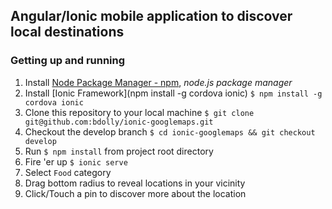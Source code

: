 ## Angular/Ionic mobile application to discover local destinations 

### Getting up and running
1. Install [Node Package Manager - npm](https://docs.npmjs.com/getting-started/installing-node), *node.js package manager*
2. Install [Ionic Framework](npm install -g cordova ionic) `$ npm install -g cordova ionic` 
3. Clone this repository to your local machine `$ git clone git@github.com:bdolly/ionic-googlemaps.git`
4. Checkout the develop branch `$ cd ionic-googlemaps && git checkout develop`
5. Run `$ npm install` from project root directory
6. Fire 'er up `$ ionic serve`
7. Select `Food` category
8. Drag bottom radius to reveal locations in your vicinity 
9. Click/Touch a pin to discover more about the location 

